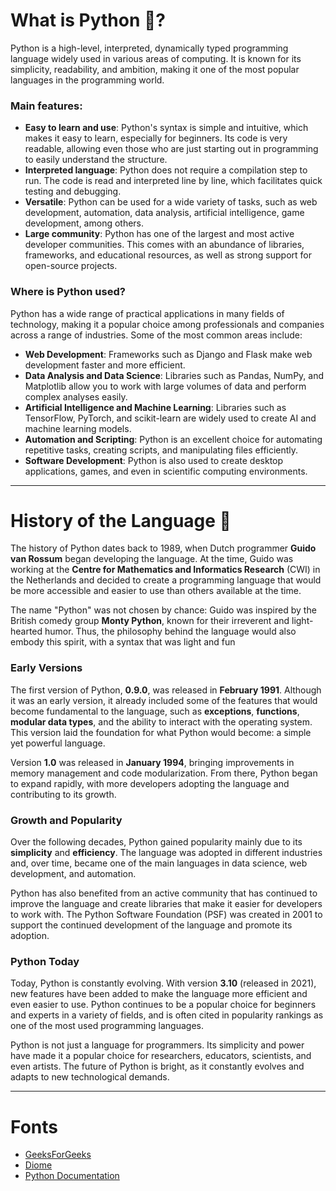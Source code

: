 # What is Python 🐍?

Python is a high-level, interpreted, dynamically typed programming language widely used in various areas of computing. It is known for its simplicity, readability, and ambition, making it one of the most popular languages ​​in the programming world.

### Main features:
- **Easy to learn and use**: Python's syntax is simple and intuitive, which makes it easy to learn, especially for beginners. Its code is very readable, allowing even those who are just starting out in programming to easily understand the structure.
- **Interpreted language**: Python does not require a compilation step to run. The code is read and interpreted line by line, which facilitates quick testing and debugging.
- **Versatile**: Python can be used for a wide variety of tasks, such as web development, automation, data analysis, artificial intelligence, game development, among others.
- **Large community**: Python has one of the largest and most active developer communities. This comes with an abundance of libraries, frameworks, and educational resources, as well as strong support for open-source projects.

### Where is Python used?
Python has a wide range of practical applications in many fields of technology, making it a popular choice among professionals and companies across a range of industries. Some of the most common areas include:

- **Web Development**: Frameworks such as Django and Flask make web development faster and more efficient.
- **Data Analysis and Data Science**: Libraries such as Pandas, NumPy, and Matplotlib allow you to work with large volumes of data and perform complex analyses easily.
- **Artificial Intelligence and Machine Learning**: Libraries such as TensorFlow, PyTorch, and scikit-learn are widely used to create AI and machine learning models.
- **Automation and Scripting**: Python is an excellent choice for automating repetitive tasks, creating scripts, and manipulating files efficiently.
- **Software Development**: Python is also used to create desktop applications, games, and even in scientific computing environments.

---
# History of the Language 📗
The history of Python dates back to 1989, when Dutch programmer **Guido van Rossum** began developing the language. At the time, Guido was working at the **Centre for Mathematics and Informatics Research** (CWI) in the Netherlands and decided to create a programming language that would be more accessible and easier to use than others available at the time.

The name "Python" was not chosen by chance: Guido was inspired by the British comedy group **Monty Python**, known for their irreverent and light-hearted humor. Thus, the philosophy behind the language would also embody this spirit, with a syntax that was light and fun

### Early Versions

The first version of Python, **0.9.0**, was released in **February 1991**. Although it was an early version, it already included some of the features that would become fundamental to the language, such as **exceptions**, **functions**, **modular data types**, and the ability to interact with the operating system. This version laid the foundation for what Python would become: a simple yet powerful language.

Version **1.0** was released in **January 1994**, bringing improvements in memory management and code modularization. From there, Python began to expand rapidly, with more developers adopting the language and contributing to its growth.

### Growth and Popularity

Over the following decades, Python gained popularity mainly due to its **simplicity** and **efficiency**. The language was adopted in different industries and, over time, became one of the main languages ​​in data science, web development, and automation.

Python has also benefited from an active community that has continued to improve the language and create libraries that make it easier for developers to work with. The Python Software Foundation (PSF) was created in 2001 to support the continued development of the language and promote its adoption.

### Python Today

Today, Python is constantly evolving. With version **3.10** (released in 2021), new features have been added to make the language more efficient and even easier to use. Python continues to be a popular choice for beginners and experts in a variety of fields, and is often cited in popularity rankings as one of the most used programming languages.

Python is not just a language for programmers. Its simplicity and power have made it a popular choice for researchers, educators, scientists, and even artists. The future of Python is bright, as it constantly evolves and adapts to new technological demands.

---

# Fonts 
- [GeeksForGeeks](https://www.geeksforgeeks.org/history-of-python/)
- [Diome](https://www.dio.me/articles/a-historia-do-python-JCO7UB)
- [Python Documentation](https://www.python.org/doc/essays/foreword/)